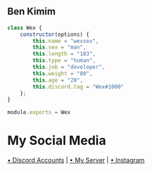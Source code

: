 <h2>Ben Kimim</h2>

```js
class Wex {
    constructor(options) {
        this.name = "wexsex",
        this.sex = "man",
        this.length = "183",
        this.type = "human",
        this.job = "developer",
        this.weight = "80",
        this.age = "20",
        this.discord.tag = "Wex#1000"
    };
}

module.exports = Wex
```
# My Social Media 
[• Discord Accounts](https://discord.com/users/728161454288535604) | [• My Server](https://discord.gg/ahbe) | [• Instagram](https://www.instagram.com/wexcik)
